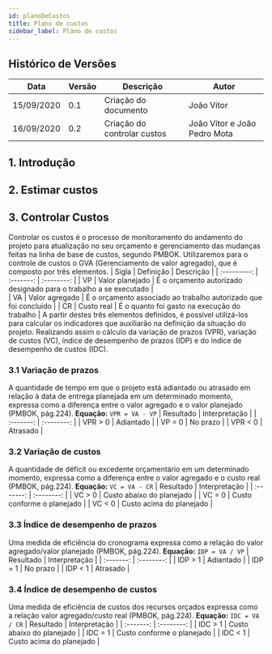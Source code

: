 ```yaml
---
id: planoDeCustos
title: Plano de custos
sidebar_label: Plano de custos
---
```


## Histórico de Versões

| Data | Versão | Descrição | Autor |
|--------|-----------|---------------|---------|
| 15/09/2020 | 0.1 | Criação do documento | João Vitor |
| 16/09/2020 | 0.2 |  Criação do controlar custos | João Vitor  e João Pedro Mota |

## 1. Introdução 

## 2. Estimar custos

## 3. Controlar Custos
Controlar os custos é o processo de monitoramento do andamento do projeto para atualização no seu orçamento e gerenciamento das mudanças feitas na linha de base de custos, segundo PMBOK. Utilizaremos para o controle de custos o GVA (Gerenciamento de valor agregado), que é composto por três elementos.
| Sigla | Definição | Descrição |
| :---------: | :-------: | :--------: |
| VP | Valor planejado | É o orçamento autorizado designado para o trabalho a se executado |  
| VA | Valor agregado | É o orçamento associado ao trabalho autorizado que foi concluído |
| CR | Custo real | É o quanto foi gasto na execução do trabalho | 
A partir destes três elementos definidos, é possível utilizá-los para calcular os indicadores que auxiliarão na definição da situação do projeto. Realizando assim o cálculo da variação de prazos (VPR), variação de custos (VC), índice de desempenho de prazos (IDP) e do índice de desempenho de custos (IDC).

### 3.1 Variação de prazos
A quantidade de tempo em que o projeto está adiantado ou atrasado em relação à data de entrega planejada em um determinado momento, expressa como a diferença entre o valor agregado e o valor planejado (PMBOK, pág.224).
**Equação:** `VPR = VA - VP`
| Resultado | Interpretação |
| :-------: | :--------: |
| VPR > 0 | Adiantado |
| VP = 0 | No prazo |
| VPR < 0 | Atrasado |

### 3.2 Variação de custos
A quantidade de déficit ou excedente orçamentário em um determinado momento, expressa como a diferença entre o valor agregado e o custo real (PMBOK, pág.224).
**Equação:** `VC = VA - CR`
| Resultado | Interpretação |
| :-------: | :--------: |
| VC > 0 | Custo abaixo do planejado |
| VC = 0 | Custo conforme o planejado |
| VC < 0 | Custo acima do planejado |

### 3.3 Índice de desempenho de prazos
Uma medida de eficiência do cronograma expressa como a relação do valor agregado/valor planejado (PMBOK, pág.224).
**Equação:** `IDP = VA / VP` 
| Resultado | Interpretação |
| :-------: | :--------: |
| IDP > 1 | Adiantado |
| IDP = 1 | No prazo |
| IDP < 1 | Atrasado |

### 3.4 Índice de desempenho de custos
Uma medida de eficiência de custos dos recursos orçados expressa como a relação valor agregado/custo real (PMBOK, pág.224).
**Equação:** `IDC = VA / CR`
| Resultado | Interpretação |
| :-------: | :--------: |
| IDC > 1 | Custo abaixo do planejado |
| IDC = 1 | Custo conforme o planejado |
| IDC < 1 | Custo acima do planejado |

